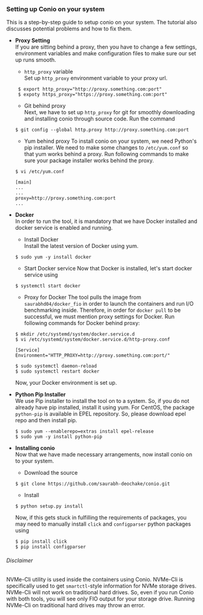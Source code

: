 ### Setting up Conio on your system
This is a step-by-step guide to setup conio on your system. The tutorial also discusses potential problems and how to fix them. 

* **Proxy Setting**   
If you are sitting behind a proxy, then you have to change a few settings, environment variables and make configuration files 
to make sure our set up runs smooth.

  * `http_proxy` variable    
  Set up `http_proxy` environment variable to your proxy url.    
  
  ```
   $ export http_proxy="http://proxy.something.com:port"    
   $ expoty https_proxy="https://proxy.something.com:port"
  ```

  * Git behind proxy   
  Next, we have to set up `http_proxy` for git for smoothly downloading and installing conio through source code. Run the command    
  ```
  $ git config --global http.proxy http://proxy.something.com:port
  ```
  
  * Yum behind proxy
  To install conio on your system, we need Python's pip installer. We need to make some changes to `/etc/yum.conf` so that yum works behind a proxy. Run following commands to make sure your package installer works behind the proxy.    
  
  ```
  $ vi /etc/yum.conf
  
  [main]
  ...
  ...
  proxy=http://proxy.something.com:port
  ...
  ```
  
* **Docker**   
 In order to run the tool, it is mandatory that we have Docker installed and docker service is enabled and running.    
  * Install Docker    
  Install the latest version of Docker using yum.   
  
  ```
  $ sudo yum -y install docker
  ```
  
  * Start Docker service
  Now that Docker is installed, let's start docker service using    
  ```
  $ systemctl start docker
  ```
  
  * Proxy for Docker
  The tool pulls the image from `saurabhd04/docker_fio` in order to launch the containers and run I/O benchmarking inside. Therefore, in order for `docker pull` to be successful, we must mention proxy settings for Docker. Run following commands for Docker behind proxy:    
  
  ```
  $ mkdir /etc/systemd/system/docker.service.d
  $ vi /etc/systemd/system/docker.service.d/http-proxy.conf
  
  [Service]
  Environment="HTTP_PROXY=http://proxy.something.com:port/"
  
  $ sudo systemctl daemon-reload
  $ sudo systemctl restart docker
  ```
  Now, your Docker environment is set up.
  
* **Python Pip Installer**    
  We use Pip installer to install the tool on to a system. So, if you do not already have pip installed, install it using yum. For CentOS, the package `python-pip` is available in EPEL repository. So, please download epel repo and then install pip.   
  
  ```
  $ sudo yum --enablerepo=extras install epel-release
  $ sudo yum -y install python-pip
  ```
  
* **Installing conio**     
  Now that we have made necessary arrangements, now install conio on to your system.   
  * Download the source   
   ```
   $ git clone https://github.com/saurabh-deochake/conio.git
   ```
    
  * Install   
   ```
   $ python setup.py install
   ```
   Now, if this gets stuck in fulfilling the requirements of packages, you may need to manually install `click` and `configparser` python packages using    
   ```
   $ pip install click
   $ pip install configparser
   ```
   
###### Disclaimer   
NVMe-Cli utility is used inside the containers using Conio. NVMe-Cli is specifically used to get `smartctl`-style information for NVMe storage drives. NVMe-Cli will not work on traditional hard drives. So, even if you run Conio with both tools, you will see only FIO output for your storage drive. Running NVMe-Cli on traditional hard drives may throw an error. 
